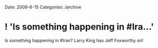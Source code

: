 Date: 2009-6-15
Categories: /archive

# ! 'Is something happening in #Ira...'

Is something happening in #Iran? Larry King has Jeff Foxworthy on!
